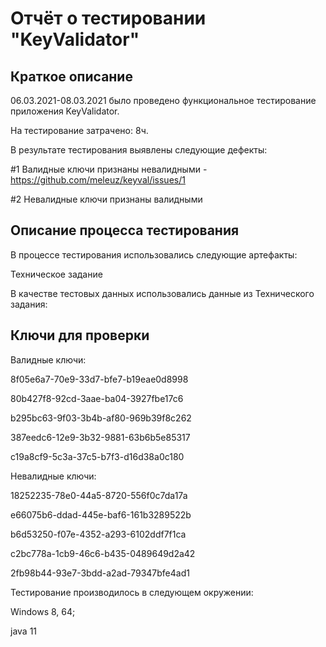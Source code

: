 # Отчёт о тестировании "KeyValidator"

## Краткое описание

06.03.2021-08.03.2021 было проведено функциональное тестирование приложения KeyValidator.

На тестирование затрачено: 8ч.

В результате тестирования выявлены следующие дефекты:

#1 Валидные ключи признаны невалидными  - https://github.com/meleuz/keyval/issues/1

#2 Невалидные ключи признаны валидными

## Описание процесса тестирования

В процессе тестирования использовались следующие артефакты:

Техническое задание

В качестве тестовых данных использовались данные из Технического задания:

## Ключи для проверки

Валидные ключи:

8f05e6a7-70e9-33d7-bfe7-b19eae0d8998

80b427f8-92cd-3aae-ba04-3927fbe17c6

b295bc63-9f03-3b4b-af80-969b39f8c262

387eedc6-12e9-3b32-9881-63b6b5e85317

c19a8cf9-5c3a-37c5-b7f3-d16d38a0c180

Невалидные ключи:

18252235-78e0-44a5-8720-556f0c7da17a

e66075b6-ddad-445e-baf6-161b3289522b

b6d53250-f07e-4352-a293-6102ddf7f1ca

c2bc778a-1cb9-46c6-b435-0489649d2a42

2fb98b44-93e7-3bdd-a2ad-79347bfe4ad1

Тестирование производилось в следующем окружении:

Windows 8, 64;

java 11
